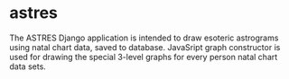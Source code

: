 # astres
The ASTRES Django application is intended to draw esoteric astrograms using natal chart data, saved to database. JavaSript graph constructor is used for drawing the special 3-level graphs for every person natal chart data sets.
